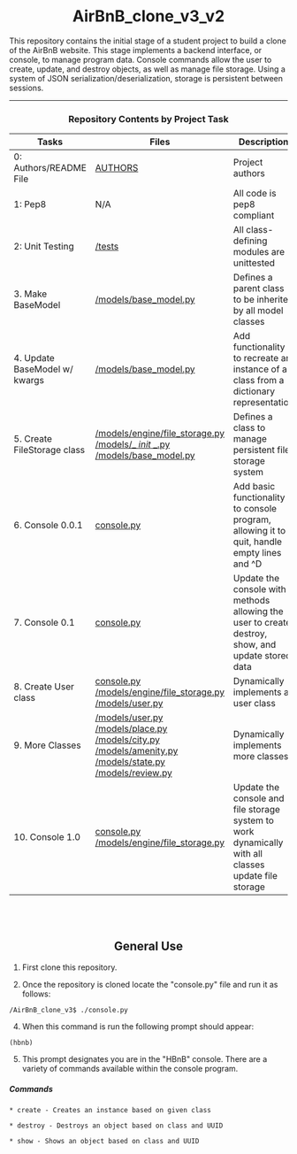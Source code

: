 <center> <h1>AirBnB_clone_v3_v2</h1> </center>

This repository contains the initial stage of a student project to build a clone of the AirBnB website. This stage implements a backend interface, or console, to manage program data. Console commands allow the user to create, update, and destroy objects, as well as manage file storage. Using a system of JSON serialization/deserialization, storage is persistent between sessions.

---

<center><h3>Repository Contents by Project Task</h3> </center>

| Tasks | Files | Description |
| ----- | ----- | ------ |
| 0: Authors/README File | [AUTHORS](https://github.com/Zadrewells/AirBnB_clone_v3/blob/dev/AUTHORS) | Project authors |
| 1: Pep8 | N/A | All code is pep8 compliant|
| 2: Unit Testing | [/tests](https://github.com/Zadrewells/AirBnB_clone_v3/tree/dev/tests) | All class-defining modules are unittested |
| 3. Make BaseModel | [/models/base_model.py](https://github.com/Zadrewells/AirBnB_clone_v3/blob/dev/models/base_model.py) | Defines a parent class to be inherited by all model classes|
| 4. Update BaseModel w/ kwargs | [/models/base_model.py](https://github.com/Zadrewells/AirBnB_clone_v3/blob/dev/models/base_model.py) | Add functionality to recreate an instance of a class from a dictionary representation|
| 5. Create FileStorage class | [/models/engine/file_storage.py](https://github.com/Zadrewells/AirBnB_clone_v3/blob/dev/models/engine/file_storage.py) [/models/_ _init_ _.py](https://github.com/Zadrewells/AirBnB_clone_v3/blob/dev/models/__init__.py) [/models/base_model.py](https://github.com/Zadrewells/AirBnB_clone_v3/blob/dev/models/base_model.py) | Defines a class to manage persistent file storage system|
| 6. Console 0.0.1 | [console.py](https://github.com/Zadrewells/AirBnB_clone_v3/blob/dev/console.py) | Add basic functionality to console program, allowing it to quit, handle empty lines and ^D |
| 7. Console 0.1 | [console.py](https://github.com/Zadrewells/AirBnB_clone_v3/blob/dev/console.py) | Update the console with methods allowing the user to create, destroy, show, and update stored data |
| 8. Create User class | [console.py](https://github.com/Zadrewells/AirBnB_clone_v3/blob/dev/console.py) [/models/engine/file_storage.py](https://github.com/Zadrewells/AirBnB_clone_v3/blob/dev/models/engine/file_storage.py) [/models/user.py](https://github.com/Zadrewells/AirBnB_clone_v3/blob/dev/models/user.py) | Dynamically implements a user class |
| 9. More Classes | [/models/user.py](https://github.com/Zadrewells/AirBnB_clone_v3/blob/dev/models/user.py) [/models/place.py](https://github.com/Zadrewells/AirBnB_clone_v3/blob/dev/models/place.py) [/models/city.py](https://github.com/Zadrewells/AirBnB_clone_v3/blob/dev/models/city.py) [/models/amenity.py](https://github.com/Zadrewells/AirBnB_clone_v3/blob/dev/models/amenity.py) [/models/state.py](https://github.com/Zadrewells/AirBnB_clone_v3/blob/dev/models/state.py) [/models/review.py](https://github.com/Zadrewells/AirBnB_clone_v3/blob/dev/models/review.py) | Dynamically implements more classes |
| 10. Console 1.0 | [console.py](https://github.com/Zadrewells/AirBnB_clone_v3/blob/dev/console.py) [/models/engine/file_storage.py](https://github.com/Zadrewells/AirBnB_clone_v3/blob/dev/models/engine/file_storage.py) | Update the console and file storage system to work dynamically with all  classes update file storage |
<br>
<br>
<center> <h2>General Use</h2> </center>

1. First clone this repository.

3. Once the repository is cloned locate the "console.py" file and run it as follows:
```
/AirBnB_clone_v3$ ./console.py
```
4. When this command is run the following prompt should appear:
```
(hbnb)
```
5. This prompt designates you are in the "HBnB" console. There are a variety of commands available within the console program.

##### Commands
    * create - Creates an instance based on given class

    * destroy - Destroys an object based on class and UUID

    * show - Shows an object based on class and UUID

